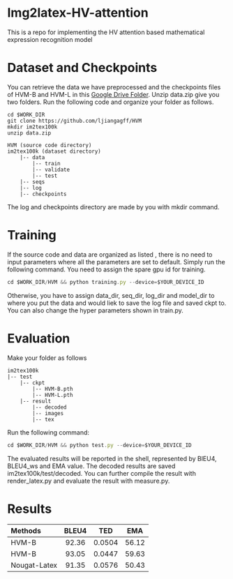 # Img2latex-HV-attention
This is a repo for implementing the HV attention based mathematical expression recognition model

# Dataset and Checkpoints

You can retrieve the data we have preprocessed and the checkpoints files of HVM-B and HVM-L in this [Google Drive Folder](https://drive.google.com/drive/folders/1NyKZRK_DlUYmAnwMm31kAnGRwlHWlJjI?usp=sharing). Unzip data.zip give you two folders. Run the following code and organize your folder as follows.

```
cd $WORK_DIR
git clone https://github.com/ljiangagff/HVM
mkdir im2tex100k
unzip data.zip 

HVM (source code directory)
im2tex100k (dataset directory)
    |-- data
        |-- train
        |-- validate
        |-- test
    |-- seqs
    |-- log
    |-- checkpoints
```

The log and checkpoints directory are made by you with mkdir command.

# Training

If the source code and data are organized as listed , there is no need to input parameters where all the parameters are set to default. Simply run the following command. You need to assign the spare gpu id for training.

```js
cd $WORK_DIR/HVM && python training.py --device=$YOUR_DEVICE_ID
```

Otherwise, you have to assign data_dir, seq_dir, log_dir and model_dir to where you put the data and would liek to save the log file and saved ckpt to. You can also change the hyper parameters shown in train.py.

# Evaluation

Make your folder as follows

```
im2tex100k
|-- test
    |-- ckpt
        |-- HVM-B.pth
        |-- HVM-L.pth
    |-- result
        |-- decoded
        |-- images
        |-- tex
```

Run the following command: 

```js
cd $WORK_DIR/HVM && python test.py --device=$YOUR_DEVICE_ID
```

The evaluated results will be reported in the shell, represented by BlEU4, BLEU4_ws  and EMA value. The decoded results are saved im2tex100k/test/decoded. You can further compile the result with render_latex.py and evaluate the result with measure.py.

# Results

| Methods| BLEU4   |  TED| EMA |
| :--------  | :-----:  | :----:  | :----:|
| HVM-B | 92.36 | 0.0504 | 56.12 |
| HVM-B | 93.05 | 0.0447 | 59.63 |
| Nougat-Latex | 91.35 | 0.0576 | 50.43 |

